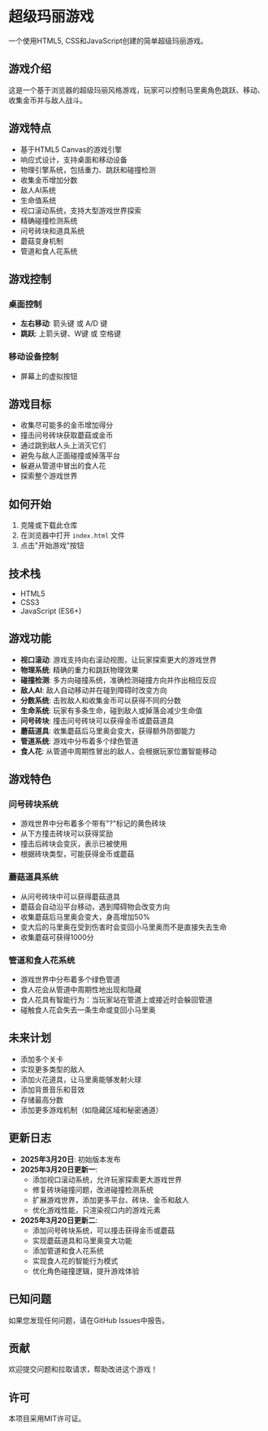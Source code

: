 # 超级玛丽游戏

一个使用HTML5, CSS和JavaScript创建的简单超级玛丽游戏。

## 游戏介绍

这是一个基于浏览器的超级玛丽风格游戏，玩家可以控制马里奥角色跳跃、移动、收集金币并与敌人战斗。

## 游戏特点

- 基于HTML5 Canvas的游戏引擎
- 响应式设计，支持桌面和移动设备
- 物理引擎系统，包括重力、跳跃和碰撞检测
- 收集金币增加分数
- 敌人AI系统
- 生命值系统
- 视口滚动系统，支持大型游戏世界探索
- 精确碰撞检测系统
- 问号砖块和道具系统
- 蘑菇变身机制
- 管道和食人花系统

## 游戏控制

### 桌面控制
- **左右移动**: 箭头键 或 A/D 键
- **跳跃**: 上箭头键、W键 或 空格键

### 移动设备控制
- 屏幕上的虚拟按钮

## 游戏目标

- 收集尽可能多的金币增加得分
- 撞击问号砖块获取蘑菇或金币
- 通过跳到敌人头上消灭它们
- 避免与敌人正面碰撞或掉落平台
- 躲避从管道中冒出的食人花
- 探索整个游戏世界

## 如何开始

1. 克隆或下载此仓库
2. 在浏览器中打开 `index.html` 文件
3. 点击"开始游戏"按钮

## 技术栈

- HTML5
- CSS3
- JavaScript (ES6+)

## 游戏功能

- **视口滚动**: 游戏支持向右滚动视图，让玩家探索更大的游戏世界
- **物理系统**: 精确的重力和跳跃物理效果
- **碰撞检测**: 多方向碰撞系统，准确检测碰撞方向并作出相应反应
- **敌人AI**: 敌人自动移动并在碰到障碍时改变方向
- **分数系统**: 击败敌人和收集金币可以获得不同的分数
- **生命系统**: 玩家有多条生命，碰到敌人或掉落会减少生命值
- **问号砖块**: 撞击问号砖块可以获得金币或蘑菇道具
- **蘑菇道具**: 收集蘑菇后马里奥会变大，获得额外防御能力
- **管道系统**: 游戏中分布着多个绿色管道
- **食人花**: 从管道中周期性冒出的敌人，会根据玩家位置智能移动

## 游戏特色

### 问号砖块系统
- 游戏世界中分布着多个带有"?"标记的黄色砖块
- 从下方撞击砖块可以获得奖励
- 撞击后砖块会变灰，表示已被使用
- 根据砖块类型，可能获得金币或蘑菇

### 蘑菇道具系统
- 从问号砖块中可以获得蘑菇道具
- 蘑菇会自动沿平台移动，遇到障碍物会改变方向
- 收集蘑菇后马里奥会变大，身高增加50%
- 变大后的马里奥在受到伤害时会变回小马里奥而不是直接失去生命
- 收集蘑菇可获得1000分

### 管道和食人花系统
- 游戏世界中分布着多个绿色管道
- 食人花会从管道中周期性地出现和隐藏
- 食人花具有智能行为：当玩家站在管道上或接近时会躲回管道
- 碰触食人花会失去一条生命或变回小马里奥

## 未来计划

- 添加多个关卡
- 实现更多类型的敌人
- 添加火花道具，让马里奥能够发射火球
- 添加背景音乐和音效
- 存储最高分数
- 添加更多游戏机制（如隐藏区域和秘密通道）

## 更新日志

- **2025年3月20日**: 初始版本发布
- **2025年3月20日更新一**: 
  - 添加视口滚动系统，允许玩家探索更大游戏世界
  - 修复砖块碰撞问题，改进碰撞检测系统
  - 扩展游戏世界，添加更多平台、砖块、金币和敌人
  - 优化游戏性能，只渲染视口内的游戏元素
- **2025年3月20日更新二**:
  - 添加问号砖块系统，可以撞击获得金币或蘑菇
  - 实现蘑菇道具和马里奥变大功能
  - 添加管道和食人花系统
  - 实现食人花的智能行为模式
  - 优化角色碰撞逻辑，提升游戏体验

## 已知问题

如果您发现任何问题，请在GitHub Issues中报告。

## 贡献

欢迎提交问题和拉取请求，帮助改进这个游戏！

## 许可

本项目采用MIT许可证。